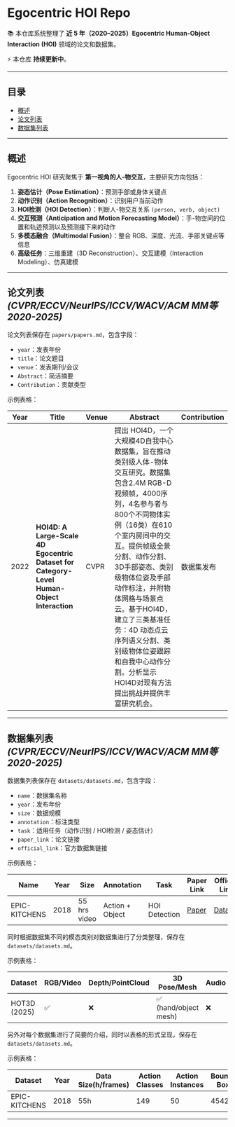 # Egocentric HOI Repo

📚 本仓库系统整理了 **近 5 年（2020–2025）Egocentric Human-Object Interaction (HOI)** 领域的论文和数据集。

⚡ 本仓库 **持续更新中**。

---

## 目录

- [概述](#概述)
- [论文列表](#论文列表-cvpreccvneuripsiccvwacvacm-mm等-2020-2025)
- [数据集列表](#数据集列表-cvpreccvneuripsiccvwacvacm-mm等-2020-2025)

---

## 概述

Egocentric HOI 研究聚焦于 **第一视角的人-物交互**，主要研究方向包括：

1. **姿态估计（Pose Estimation）**：预测手部或身体关键点  
2. **动作识别（Action Recognition）**：识别用户当前动作  
3. **HOI检测（HOI Detection）**：判断人-物交互关系 `(person, verb, object)`  
4. **交互预测（Anticipation and Motion Forecasting Model）**：手-物空间的位置和轨迹预测以及预测接下来的动作  
5. **多模态融合（Multimodal Fusion）**：整合 RGB、深度、光流、手部关键点等信息  
6. **高级任务**：三维重建（3D Reconstruction）、交互建模（Interaction Modeling）、仿真建模

---

## 论文列表 *(CVPR/ECCV/NeurIPS/ICCV/WACV/ACM MM等 2020-2025)*

论文列表保存在 `papers/papers.md`，包含字段：

- `year`：发表年份  
- `title`：论文题目  
- `venue`：发表期刊/会议  
- `Abstract`：简洁摘要
- `Contribution`：贡献类型

示例表格：

| Year | Title | Venue |  Abstract | Contribution |
|------|-------|-------|-----------|-------------|
| 2022 | **HOI4D: A Large-Scale 4D Egocentric Dataset for Category-Level Human-Object Interaction** | CVPR | 提出 HOI4D，一个大规模4D自我中心数据集，旨在推动类别级人体-物体交互研究。数据集包含2.4M RGB-D视频帧，4000序列，4名参与者与800个不同物体实例（16类）在610个室内房间中的交互。提供帧级全景分割、动作分割、3D手部姿态、类别级物体位姿及手部动作标注，并附物体网格与场景点云。基于HOI4D，建立了三类基准任务：4D 动态点云序列语义分割、类别级物体位姿跟踪和自我中心动作分割。分析显示HOI4D对现有方法提出挑战并提供丰富研究机会。 | 数据集发布 |

---

## 数据集列表 *(CVPR/ECCV/NeurIPS/ICCV/WACV/ACM MM等 2020-2025)*

数据集列表保存在 `datasets/datasets.md`，包含字段：

- `name`：数据集名称  
- `year`：发布年份  
- `size`：数据规模  
- `annotation`：标注类型  
- `task`：适用任务（动作识别 / HOI检测 / 姿态估计）  
- `paper_link`：论文链接  
- `official_link`：官方数据集链接  

示例表格：

| Name | Year | Size | Annotation | Task | Paper Link | Official Link |
|------|------|------|------------|------|------------|---------------|
| EPIC-KITCHENS | 2018 | 55 hrs video | Action + Object | HOI Detection | [Paper](https://arxiv.org/abs/1806.04458) | [Dataset](http://epic-kitchens.github.io) |

同时根据数据集不同的模态类别对数据集进行了分类整理，保存在`datasets/datasets.md`。

示例表格：

| Dataset | RGB/Video | Depth/PointCloud | 3D Pose/Mesh | Audio | Eye Gaze | IMU | Text |
|---------|-----------|------------------|--------------|-------|----------|-----|---------------|
| HOT3D (2025)        | ✅ | ❌ | ✅ (hand/object mesh) | ❌ | ✅ | ❌ | ❌ |

另外对每个数据集进行了简要的介绍，同时以表格的形式呈现，保存在`datasets/datasets.md`。

示例表格：

| Dataset | Year | Data Size(h/frames) | Action Classes | Action Instances | Bounding Boxes | Includes Video | Participants | Ego |
|---------|------|---------------------|----------------|------------------|----------------|----------------|--------------|-----|
| EPIC-KITCHENS | 2018 | 55h | 149 | 50 | 454255 | ✅ | 32 | ✅ |

---
